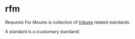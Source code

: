 # rfm

Requests For Moules is collection of [tribune](./docs/01_standard/tribune.md) related standards.

A standard  is a /customary standard/.